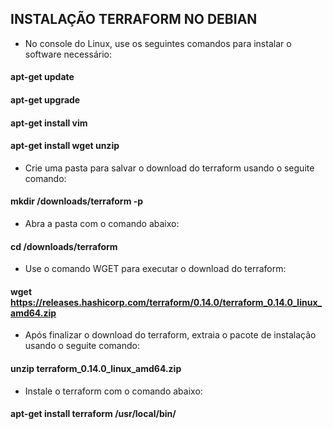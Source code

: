 ##                          INSTALAÇÃO TERRAFORM NO DEBIAN

- No console do Linux, use os seguintes comandos para instalar o software necessário:
#### apt-get update
#### apt-get upgrade
#### apt-get install vim
#### apt-get install wget unzip

- Crie uma pasta para salvar o download do terraform usando o seguite comando:
#### mkdir /downloads/terraform -p

- Abra a pasta com o comando abaixo:
#### cd /downloads/terraform

- Use o comando WGET para executar o download do terraform:
#### wget https://releases.hashicorp.com/terraform/0.14.0/terraform_0.14.0_linux_amd64.zip

- Após finalizar o download do terraform, extraia o pacote de instalação usando o seguite comando:
#### unzip terraform_0.14.0_linux_amd64.zip

- Instale o terraform com o comando abaixo:
#### apt-get install terraform /usr/local/bin/
